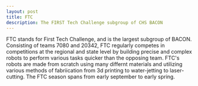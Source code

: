```yaml
---
layout: post
title: FTC
description: The FIRST Tech Challenge subgroup of CHS BACON
---
```


FTC stands for First Tech Challenge, and is the largest subgroup of BACON. Consisting of teams 7080 and 20342, FTC regularly competes in competitions at the regional and state level by building precise and complex robots to perform various tasks quicker than the opposing team. FTC's robots are made from scratch using many differnt materials and utilizing various methods of fabriication from 3d printing to water-jetting to laser-cutting. The FTC season spans from early september to early spring. 
